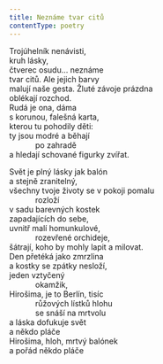 ```yaml
---
title: Neznáme tvar citů
contentType: poetry
---
```


<section>

Trojúhelník nenávisti,  
kruh lásky,  
čtverec osudu… neznáme  
tvar citů. Ale jejich barvy  
malují naše gesta. Žluté závoje prázdna  
oblékají rozchod.  
Rudá je ona, dáma  
s korunou, falešná karta,  
kterou tu pohodily děti:  
ty jsou modré a běhají  
            po zahradě  
a hledají schované figurky zvířat.

</section>

<section>

Svět je plný lásky jak balón  
a stejně zranitelný,  
všechny tvoje životy se v pokoji pomalu  
            rozloží  
v sadu barevných kostek  
zapadajících do sebe,  
uvnitř malí homunkulové,  
            rozevřené orchideje,  
šátrají, koho by mohly lapit a milovat.  
Den přetéká jako zmrzlina  
a kostky se zpátky nesloží,  
jeden vztyčený  
            okamžik,  
Hirošima, je to Berlín, tisíc  
            růžových lístků hlohu  
            se snáší na mrtvolu  
a láska dofukuje svět  
a někdo pláče  
Hirošima, hloh, mrtvý balónek  
a pořád někdo pláče

</section>
